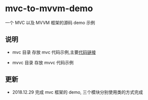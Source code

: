 # mvc-to-mvvm-demo
一个 MVC 以及 MVVM 框架的源码 demo 示例

## 说明
- mvc 目录
存放 mvc 代码示例,主要[代码链接](https://github.com/strugglebak/mvc-to-mvvm-demo/blob/master/mvc/js/main.js)

- mvvc 目录
存放 mvvc 代码示例

## 更新
- 2018.12.29
完成 mvc 框架的 demo, 三个模块分别使用类的方式完成
